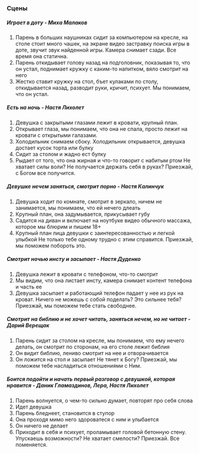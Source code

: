 ### Сцены
##### Играет в доту - Миха Малаков
1. Парень в больших наушниках сидит за компьютером на кресле, на столе стоит много чашек, на экране видео застравку поиска игры в доте, звучит звук найденной игры. Камера снимает сзади. Все время она статична.
2. Парень откидывает голову назад на подголовник, показывая то, что он устал, поднимает кружку с каким-то напитком, вяло смотрит на него
3. Жестко ставит кружку на стол, бъет кулаками по столу, откидывается назад, разводит руки, кричит, психует. Мы понимаем, что он устал.


##### Есть на ночь - Настя Лихолет
1. Девушка с закрытыми глазами лежит в кровати, крупный план. 
2. Открывает глаза, мы понимаем, что она не спала, просто лежит на кровати с открытыми галазами. 
3. Холодильник снимаем сбоку. Холодильник открывается, девушка достает кусок торта или булку
4. Сидит за столом и жадно ест булку
5. Рыдает от того, что она жирная и что-то говорит с набитым ртом
Не хватает силы воли? Не получается держать себя в руках? Приезжай, с Богом все получится.

##### Девушке нечем заняться, смотрит порно - Настя Калинчук
1. Девушка ходит по комнате, смотрит в зеркало, ничем не занимается, мы понимаем, что ей нечего длеать
2. Крупный план, она задумывается, прикусывает губу
3. Садится на диван и включает на ноутбуке видео обычного массажа, которое мы блюрим и пишем 18+
4. Крупный план лица девушки с заинтересованностью и легкой улыбкой
Не только тебе одному трудно с этим справится. Приезжай, мы поможем побороть это.

##### Смотрит ночью инсту и засыпает - Настя Дуденко
1. Девушка лежит в кровати с телефоном, что-то смотрит
2. Мы видим, что она листает инсту, камера снимает контент телефона и часть ее
3. Девушка засыпает и работающий телефон падает у нее из рук на кроват.
Ничего не можешь с собой поделать? Это сильнее тебя? Приезжай, мы поможем тебе стать свободнее.

##### Смотрит на библию и не хочет читать, заняться нечем, но не читает - Дарий Верещак
1. Парень сидит за столом на кресле, мы понимаем, что ему нечего делать, он смотрит по сторонам, на его столе лежит библия
2. Он видит библию, лениво смотрит на нее и отворачивается
3. Он ложится на стол и засыпает
Не тянет к Богу? Приезжай, мы поможем тебе насладиться отношениями с Ним.

##### Боится подойти и начать первый разговор с девушкой, которая нравится - Даник Гламаздинов, Лера, Настя Лихолет
1. Парень волнуется, о чем-то сильно думает, повторят про себя слова
2. Идет девушка
3. Парень бледнеет, становится в ступор
4. Она проходя мимо него здороватеся с ним и улыбается
5. Он ничего не делает
6. Приходит в себя и психует, проламывает головой бетонную стену.
Упускаешь возможности? Не хватает смелости? Приезжай. Все поменяется.
